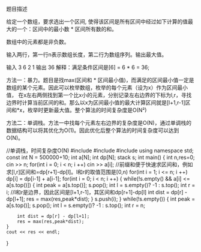 题目描述

给定一个数组，要求选出一个区间, 使得该区间是所有区间中经过如下计算的值最大的一个：区间中的最小数 * 区间所有数的和。

数组中的元素都是非负数。

输入两行，第一行n表示数组长度，第二行为数组序列。输出最大值。


输入
3
6 2 1
输出
36
解释：满足条件区间是[6] = 6 * 6 = 36;

方法一：暴力。题目是找max(区间和 * 区间最小值)，而满足的区间最小值一定是数组的某个元素。因此可以枚举数组，枚举的每个元素（设为x）作为区间最小值，
在x左右两侧找到第一个比x小的元素，分别记录左右边界的下标为l,r，寻找边界时计算当前区间的和。那么以x为区间最小值的最大计算区间就是[l+1,r-1]区间和*x，枚举时更新最大值。整个算法的时间复杂度是O(N²)

方法二：单调栈。方法一中找每个元素左右边界的复杂度是O(N)，通过单调栈的数据结构可以将其优化为O(1)。因此优化后整个算法的时间复杂度可以达到O(N)。


//单调栈，时间复杂度O(N)
#include <iostream>
#include <vector>
#include <stack>
using namespace std;
const int N = 500000+10;
int a[N];
int dp[N];
stack<int> s;
int main()
{
    int n,res=0;
    cin >> n;
    for(int i = 0; i < n; i ++) cin >> a[i];
    //前缀和便于快速求区间和，例如求[l,r]区间和=dp[r+1]-dp[l]。l和r的取值范围是[0,n)
    for(int i = 1; i <= n; i ++) dp[i] = dp[i-1] + a[i-1]; 
    for(int i = 0; i < n; i ++) {
        while(!s.empty() && a[i] <= a[s.top()]) {
            int peak = a[s.top()];
            s.pop();
            int l = s.empty()? -1 : s.top();
            int r = i; 
            //l和r是边界，因此区间是[l+1,r-1]，其区间和dp[r+1]-dp[l]
            int dist = dp[r] - dp[l+1];
            res = max(res,peak*dist);
        }
        s.push(i);
    }
    while(!s.empty())
    {
        int peak = a[s.top()];
        s.pop();
        int l = s.empty()? -1 : s.top();
        int r = n; 
        
        int dist = dp[r] - dp[l+1];
        res = max(res,peak*dist);
    }
    cout << res << endl; 
}
